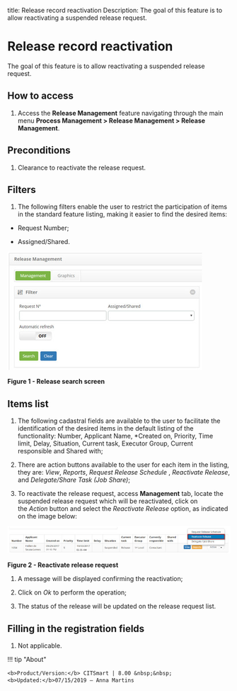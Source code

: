 title: Release record reactivation
Description: The goal of this feature is to allow reactivating a suspended
release request.

# Release record reactivation

The goal of this feature is to allow reactivating a suspended release request.

How to access
-------------

1.  Access the **Release Management** feature navigating through the main
    menu **Process Management > Release Management > Release
    Management**.

Preconditions
-------------

1.  Clearance to reactivate the release request.

Filters
-------

1.  The following filters enable the user to restrict the participation of items
    in the standard feature listing, making it easier to find the desired items:

-   Request Number;

-   Assigned/Shared.

![figure](images/reactivate-1.png)

**Figure 1 - Release search screen**

Items list
----------

1.  The following cadastral fields are available to the user to facilitate the
    identification of the desired items in the default listing of the
    functionality: Number, Applicant Name, *Created
    on, Priority, Time limit, Delay, Situation, Current
    task, Executor Group, Current responsible and Shared with;

2.  There are action buttons available to the user for each item in the listing,
    they are: *View*, *Reports*, *Request Release Schedule* , *Reactivate
    Release*, and *Delegate/Share Task (Job Share)*;

3.  To reactivate the release request, access **Management** tab, locate the
    suspended release request which will be reactivated, click on
    the *Action* button and select the *Reactivate Release* option, as indicated
    on the image below:

  ![figure](images/reactivate-2.png)
  
  **Figure 2 - Reactivate release request**

1.  A message will be displayed confirming the reactivation;

2.  Click on *Ok* to perform the operation;

3.  The status of the release will be updated on the release request list.

Filling in the registration fields
----------------------------------

1.  Not applicable.


!!! tip "About"

    <b>Product/Version:</b> CITSmart | 8.00 &nbsp;&nbsp;
    <b>Updated:</b>07/15/2019 – Anna Martins

